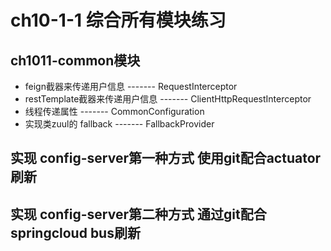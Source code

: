 # ch10-1-1 综合所有模块练习 
## ch1011-common模块
- feign截器来传递用户信息         ------- RequestInterceptor
- restTemplate截器来传递用户信息  ------- ClientHttpRequestInterceptor
- 线程传递属性                    -------  CommonConfiguration
- 实现类zuul的 fallback           -------  FallbackProvider

## 实现 config-server第一种方式  使用git配合actuator刷新


## 实现 config-server第二种方式  通过git配合springcloud bus刷新